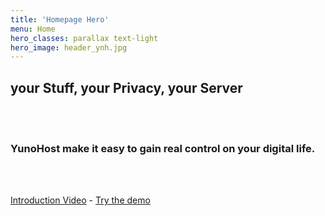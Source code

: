 ```yaml
---
title: 'Homepage Hero'
menu: Home
hero_classes: parallax text-light
hero_image: header_ynh.jpg
---
```


## your **Stuff**, your **Privacy**, your **Server**

</br>
</br>

### **YunoHost** make it easy to gain real control on your digital life.

</br>
</br>

[Introduction Video](https://learn.getgrav.org?classes=btn,btn-secondary,btn-lg&target=_blank) - [Try the demo](https://learn.getgrav.org?classes=btn,btn-primary,btn-lg&target=_blank)




